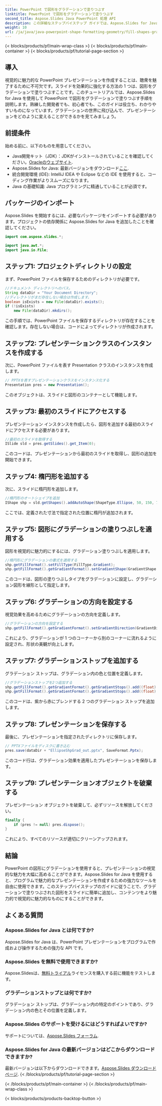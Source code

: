 ```yaml
---
title: PowerPoint で図形をグラデーションで塗りつぶす
linktitle: PowerPoint で図形をグラデーションで塗りつぶす
second_title: Aspose.Slides Java PowerPoint 処理 API
description: この詳細なステップバイステップ ガイドでは、Aspose.Slides for Java を使用して PowerPoint で図形をグラデーションで塗りつぶす方法を学習します。
weight: 10
url: /ja/java/java-powerpoint-shape-formatting-geometry/fill-shapes-gradient-powerpoint/
---
```


{< blocks/products/pf/main-wrap-class >}
{< blocks/products/pf/main-container >}
{< blocks/products/pf/tutorial-page-section >}

## 導入
視覚的に魅力的な PowerPoint プレゼンテーションを作成することは、聴衆を魅了するために不可欠です。スライドを効果的に強化する方法の 1 つは、図形をグラデーションで塗りつぶすことです。このチュートリアルでは、Aspose.Slides for Java を使用して PowerPoint で図形をグラデーションで塗りつぶす手順を説明します。熟練した開発者でも、初心者でも、このガイドは役立ち、わかりやすいものになっています。グラデーションの世界に飛び込んで、プレゼンテーションをどのように変えることができるかを見てみましょう。
## 前提条件
始める前に、以下のものを用意してください。
- Java開発キット（JDK）：JDKがインストールされていることを確認してください。[Oracleのウェブサイト](https://www.oracle.com/java/technologies/javase-downloads.html).
-  Aspose.Slides for Java: 最新バージョンをダウンロード[ここ](https://releases.aspose.com/slides/java/).
- 統合開発環境 (IDE): IntelliJ IDEA や Eclipse などの IDE を使用すると、コーディング作業がよりスムーズになります。
- Java の基礎知識: Java プログラミングに精通していることが必須です。
## パッケージのインポート
Aspose.Slides を開始するには、必要なパッケージをインポートする必要があります。プロジェクトの依存関係に Aspose.Slides for Java を追加したことを確認してください。
```java
import com.aspose.slides.*;

import java.awt.*;
import java.io.File;
```
## ステップ1: プロジェクトディレクトリの設定
まず、PowerPoint ファイルを保存するためのディレクトリが必要です。
```java
//ドキュメント ディレクトリへのパス。
String dataDir = "Your Document Directory";
//ディレクトリがまだ存在しない場合は作成します。
boolean isExists = new File(dataDir).exists();
if (!isExists)
	new File(dataDir).mkdirs();
```
この手順では、PowerPoint ファイルを保存するディレクトリが存在することを確認します。存在しない場合は、コードによってディレクトリが作成されます。
## ステップ2: プレゼンテーションクラスのインスタンスを作成する
次に、PowerPoint ファイルを表す Presentation クラスのインスタンスを作成します。
```java
// PPTXを表すプレゼンテーションクラスをインスタンス化する
Presentation pres = new Presentation();
```
このオブジェクトは、スライドと図形のコンテナーとして機能します。
## ステップ3: 最初のスライドにアクセスする
プレゼンテーション インスタンスを作成したら、図形を追加する最初のスライドにアクセスする必要があります。
```java
//最初のスライドを取得する
ISlide sld = pres.getSlides().get_Item(0);
```
このコードは、プレゼンテーションから最初のスライドを取得し、図形の追加を開始できます。
## ステップ4: 楕円形を追加する
次に、スライドに楕円形を追加します。
```java
//楕円形のオートシェイプを追加
IShape shp = sld.getShapes().addAutoShape(ShapeType.Ellipse, 50, 150, 75, 150);
```
ここでは、定義された寸法で指定された位置に楕円が追加されます。
## ステップ5: 図形にグラデーションの塗りつぶしを適用する
図形を視覚的に魅力的にするには、グラデーション塗りつぶしを適用します。
```java
//楕円形にグラデーションの書式を適用する
shp.getFillFormat().setFillType(FillType.Gradient);
shp.getFillFormat().getGradientFormat().setGradientShape(GradientShape.Linear);
```
このコードは、図形の塗りつぶしタイプをグラデーションに設定し、グラデーション図形を線形として指定します。
## ステップ6: グラデーションの方向を設定する
視覚効果を高めるためにグラデーションの方向を定義します。
```java
//グラデーションの方向を設定する
shp.getFillFormat().getGradientFormat().setGradientDirection(GradientDirection.FromCorner2);
```
これにより、グラデーションが 1 つのコーナーから別のコーナーに流れるように設定され、形状の美観が向上します。
## ステップ7: グラデーションストップを追加する
グラデーション ストップは、グラデーション内の色と位置を定義します。
```java
//グラデーションストップを2つ追加する
shp.getFillFormat().getGradientFormat().getGradientStops().add((float) 1.0, new Color(PresetColor.Purple));
shp.getFillFormat().getGradientFormat().getGradientStops().add((float) 0, Color.RED);
```
このコードは、紫から赤にブレンドする 2 つのグラデーション ストップを追加します。
## ステップ8: プレゼンテーションを保存する
最後に、プレゼンテーションを指定されたディレクトリに保存します。
```java
// PPTXファイルをディスクに書き込む
pres.save(dataDir + "EllipseShpGrad_out.pptx", SaveFormat.Pptx);
```
このコード行は、グラデーション効果を適用したプレゼンテーションを保存します。
## ステップ9: プレゼンテーションオブジェクトを破棄する
プレゼンテーション オブジェクトを破棄して、必ずリソースを解放してください。
```java
finally {
	if (pres != null) pres.dispose();
}
```
これにより、すべてのリソースが適切にクリーンアップされます。
## 結論
PowerPoint の図形にグラデーションを使用すると、プレゼンテーションの視覚的な魅力を大幅に高めることができます。Aspose.Slides for Java を使用すると、プログラムで魅力的なプレゼンテーションを作成するための強力なツールを自由に使用できます。このステップバイステップのガイドに従うことで、グラデーションで塗りつぶされた図形をスライドに簡単に追加し、コンテンツをより魅力的で視覚的に魅力的なものにすることができます。
## よくある質問
### Aspose.Slides for Java とは何ですか?
Aspose.Slides for Java は、PowerPoint プレゼンテーションをプログラムで作成および操作するための強力な API です。
### Aspose.Slides を無料で使用できますか?
 Aspose.Slidesは、[無料トライアル](https://releases.aspose.com/)ライセンスを購入する前に機能をテストします。
### グラデーションストップとは何ですか?
グラデーション ストップは、グラデーション内の特定のポイントであり、グラデーション内の色とその位置を定義します。
### Aspose.Slides のサポートを受けるにはどうすればよいですか?
サポートについては、[Aspose.Slides フォーラム](https://forum.aspose.com/c/slides/11).
### Aspose.Slides for Java の最新バージョンはどこからダウンロードできますか?
最新バージョンは以下からダウンロードできます。[Aspose.Slides ダウンロード ページ](https://releases.aspose.com/slides/java/).
{< /blocks/products/pf/tutorial-page-section >}

{< /blocks/products/pf/main-container >}
{< /blocks/products/pf/main-wrap-class >}

{< blocks/products/products-backtop-button >}
